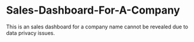 # Sales-Dashboard-For-A-Company
This is an sales dashboard for a company name cannot be revealed due to data privacy issues.
